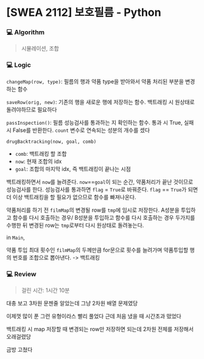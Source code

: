 # [SWEA 2112] 보호필름 - Python

### :computer: Algorithm

> 시뮬레이션, 조합



### :computer: Logic

`changeMap(row, type)`: 필름의 행과 약품 type을 받아와서 약품 처리된 부분을 변경하는 함수

`saveRow(orig, new)`: 기존의 행을 새로운 행에 저장하는 함수. 백트래킹 시 원상태로 돌려야하므로 필요하다

`passInspection()`: 필름 성능검사를 통과하는 지 확인하는 함수. 통과 시 True, 실패 시 False를 반환한다. `count` 변수로 연속되는 성분의 개수를 셌다

`drugBacktracking(now, goal, comb)`

- `comb`: 백트래킹 할 조합
- `now`: 현재 조합의 idx
- `goal`: 조합의 마지막 idx, 즉 백트래킹이 끝나는 시점

백트래킹하면서 `now`를 늘려준다. `now`==`goal`이 되는 순간, 약품처리가 끝난 것이므로 성능검사를 한다. 성능검사를 통과하면 `flag` = `True`로 바꿔준다. `flag` == `True`가 되면 더 이상 백트래킹을 할 필요가 없으므로 함수를 빠져나온다.

약품처리를 하기 전 `filmMap`의 변경될 row를 `tmp`에 임시로 저장한다. A성분을 투입하고 함수를 다시 호출하는 경우/ B성분을 투입하고 함수를 다시 호출하는 경우 두가지를 수행한 뒤 변경된 row는 `tmp`로부터 다시 원상태로 돌려놓는다.

in `Main`,

약품 투입 최대 횟수인 `filmMap`의 두께만큼 for문으로 횟수를 늘려가며 약품투입할 행의 번호를 조합으로 뽑아낸다. -> 백트래킹



### :computer: Review

> 걸린 시간: 1시간 10분

대충 보고 3차원 문젠줄 알았는데 그냥 2차원 배열 문제였당

이제껏 많이 푼 그런 유형이라스 빨리 풀었다 근데 처음 냈을 때 시간초과 떴었다

백트래킹 시 map 저장할 때 변경되는 row만 저장하면 되는데 2차원 전체를 저장해서 오래걸렸당 

금방 고쳤다